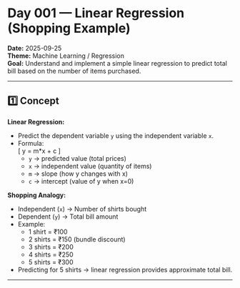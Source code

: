 # Day 001 — Linear Regression (Shopping Example)

**Date:** 2025-09-25  
**Theme:** Machine Learning / Regression  
**Goal:** Understand and implement a simple linear regression to predict total bill based on the number of items purchased.

---

## 1️⃣ Concept

**Linear Regression:**  
- Predict the dependent variable `y` using the independent variable `x`.  
- Formula:  
\[
y = m*x + c
\]  
  - `y` → predicted value (total prices)  
  - `x` → independent value (quantity of items)  
  - `m` → slope (how y changes with x)  
  - `c` → intercept (value of y when x=0)  

**Shopping Analogy:**  
- Independent (`x`) → Number of shirts bought  
- Dependent (`y`) → Total bill amount  
- Example:  
  - 1 shirt  = ₹100  
  - 2 shirts = ₹150 (bundle discount)  
  - 3 shirts = ₹200
  - 4 shirts = ₹250
  - 5 shirts = ₹300
- Predicting for 5 shirts → linear regression provides approximate total bill.

---



